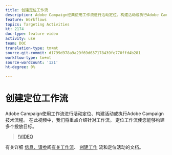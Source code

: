 ```yaml
---
title: 创建定位工作流
description: Adobe Campaign经典使用工作流进行活动定位、构建活动或执行Adobe Campaign技术流程。 在此视频中，我们将重点介绍针对工作流。 定位工作流使您能够构建多个投放目标。
feature: Workflows
topics: Targeting Activities
kt: 2174
doc-type: feature video
activity: use
team: DOC
translation-type: tm+mt
source-git-commit: d1799d978a9a29f69d637178439fe770ffd4b281
workflow-type: tm+mt
source-wordcount: '121'
ht-degree: 0%

---
```



# 创建定位工作流

Adobe Campaign使用工作流进行活动定位、构建活动或执行Adobe Campaign技术流程。 在此视频中，我们将重点介绍针对工作流。 定位工作流使您能够构建多个投放目标。

>[!VIDEO](https://video.tv.adobe.com/v/25605?quality=12)

有关详细 [信息，请参](https://docs.adobe.com/content/help/en/campaign-classic/using/automating-with-workflows/introduction/about-workflows.html)阅[有关工作流](https://helpx.adobe.com/campaign/kt/acc/using/acc-creating-a-workflow-in-a-campaign-video.html)、 [创建工作](https://docs.adobe.com/content/help/en/campaign-classic/using/automating-with-workflows/targeting-activities/about-targeting-activities.html) 流和定位活动的文档。

